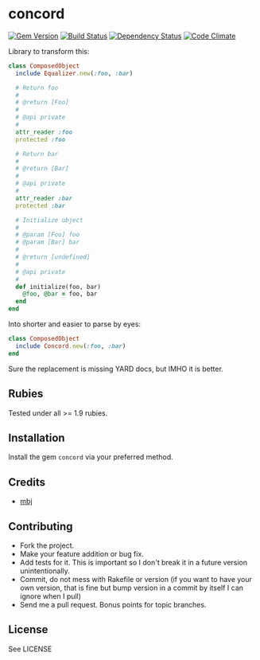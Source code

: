 concord
=======

[![Gem Version](http://img.shields.io/gem/v/concord.svg)][gem]
[![Build Status](http://img.shields.io/travis/mbj/concord/master.svg)][travis]
[![Dependency Status](http://img.shields.io/gemnasium/mbj/concord.svg)][gemnasium]
[![Code Climate](http://img.shields.io/codeclimate/github/mbj/concord.svg)][codeclimate]

[gem]: https://rubygems.org/gems/concord
[travis]: https://travis-ci.org/mbj/concord
[gemnasium]: https://gemnasium.com//mbj/concord
[codeclimate]: https://codeclimate.com/github/mbj/concord

Library to transform this:

```ruby
class ComposedObject
  include Equalizer.new(:foo, :bar)

  # Return foo
  #
  # @return [Foo]
  #
  # @api private
  #
  attr_reader :foo
  protected :foo

  # Return bar
  #
  # @return [Bar]
  #
  # @api private
  #
  attr_reader :bar
  protected :bar

  # Initialize object
  #
  # @param [Foo] foo
  # @param [Bar] bar
  #
  # @return [undefined]
  #
  # @api private
  #
  def initialize(foo, bar)
    @foo, @bar = foo, bar
  end
end
```

Into shorter and easier to parse by eyes:

```ruby
class ComposedObject
  include Concord.new(:foo, :bar)
end
```

Sure the replacement is missing YARD docs, but IMHO it is better.

Rubies
------

Tested under all >= 1.9 rubies.

Installation
------------

Install the gem `concord` via your preferred method.

Credits
-------

* [mbj](https://github.com/mbj)

Contributing
-------------

* Fork the project.
* Make your feature addition or bug fix.
* Add tests for it. This is important so I don't break it in a
  future version unintentionally.
* Commit, do not mess with Rakefile or version
  (if you want to have your own version, that is fine but bump version in a commit by itself I can ignore when I pull)
* Send me a pull request. Bonus points for topic branches.

License
-------

See LICENSE
